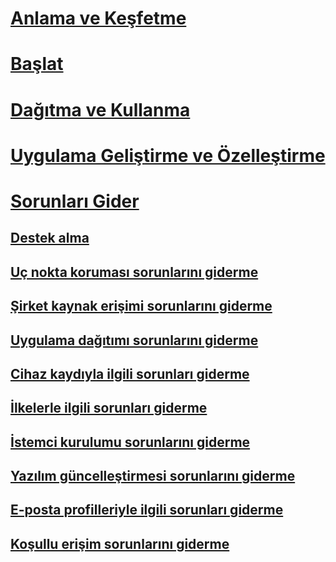 # [Anlama ve Keşfetme](/intune/understand-explore/introduction-to-microsoft-intune)
# [Başlat](/intune/get-started/what-to-know-before-you-start-microsoft-intune)
<!-- # [Plan and Design](/intune/plan-design/ways-to-do-enterprise-mobility) -->
# [Dağıtma ve Kullanma](/intune/deploy-use/overview-of-device-and-app-lifecycles-in-microsoft-intune)
# [Uygulama Geliştirme ve Özelleştirme](/intune/develop/intune-app-sdk)

# [Sorunları Gider](general-troubleshooting-tips-for-microsoft-intune.md)
## [Destek alma](how-to-get-support-for-microsoft-intune.md)
## [Uç nokta koruması sorunlarını giderme](Troubleshoot-Endpoint-Protection-in-microsoft-intune.md)
## [Şirket kaynak erişimi sorunlarını giderme](Troubleshoot-company-resource-access-problems-with-microsoft-intune.md)
## [Uygulama dağıtımı sorunlarını giderme](Troubleshoot-app-deployment-problems-in-microsoft-intune.md)
## [Cihaz kaydıyla ilgili sorunları giderme](troubleshoot-device-enrollment-in-intune.md)
## [İlkelerle ilgili sorunları giderme](Troubleshoot-policies-in-microsoft-intune.md)
## [İstemci kurulumu sorunlarını giderme](Troubleshoot-client-setup-in-microsoft-intune.md)
## [Yazılım güncelleştirmesi sorunlarını giderme](Troubleshoot-software-updates-in-microsoft-intune.md)
## [E-posta profilleriyle ilgili sorunları giderme](Troubleshoot-email-profiles-in-microsoft-intune.md)
## [Koşullu erişim sorunlarını giderme](troubleshoot-conditional-access.md)

<!--HONumber=Jun16_HO4-->


